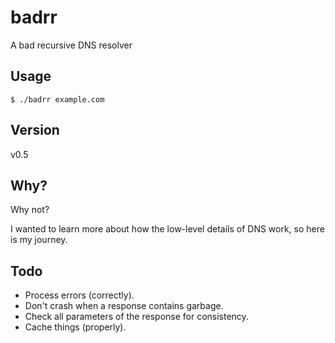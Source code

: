 # badrr
A bad recursive DNS resolver

## Usage
```
$ ./badrr example.com
```

## Version
v0.5

## Why?
Why not?

I wanted to learn more about how the low-level details of DNS work, so here is my journey.

## Todo
- Process errors (correctly).
- Don't crash when a response contains garbage.
- Check all parameters of the response for consistency.
- Cache things (properly).
